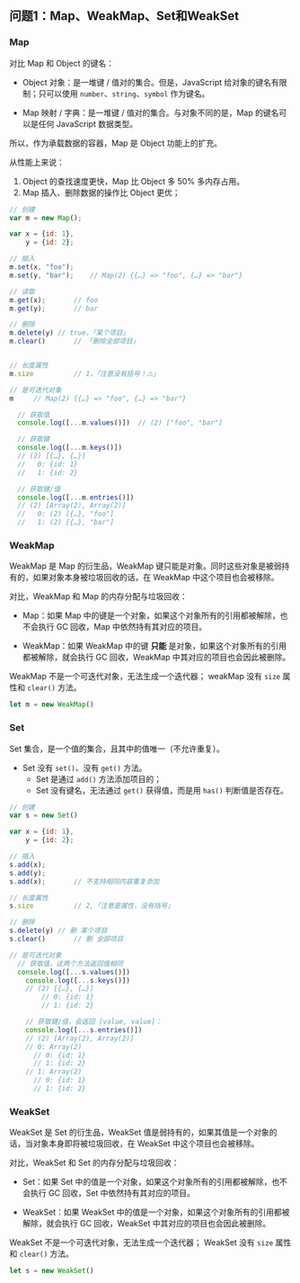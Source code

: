 ## 问题1：Map、WeakMap、Set和WeakSet

### Map

对比 Map 和 Object 的键名：

-   Object 对象：是一堆键 / 值对的集合。但是，JavaScript 给对象的键名有限制；只可以使用 `number`、`string`、`symbol` 作为键名。

-   Map 映射 / 字典：是一堆键 / 值对的集合。与对象不同的是，Map 的键名可以是任何 JavaScript 数据类型。

所以，作为承载数据的容器，Map 是 Object 功能上的扩充。

从性能上来说：

1.   Object 的查找速度更快，Map 比 Object 多 50% 多内存占用。
2.   Map 插入、删除数据的操作比 Object 更优；

```js
// 创建
var m = new Map();

var x = {id: 1},
    y = {id: 2};

// 插入
m.set(x, "foo");
m.set(y, "bar");	// Map(2) {{…} => "foo", {…} => "bar"}

// 读取
m.get(x);		// foo
m.get(y);		// bar

// 删除
m.delete(y)	// true，「某个项目」
m.clear()		// 「删除全部项目」


// 长度属性
m.size			// 1，「注意没有括号！⚠️」

// 是可迭代对象
m	  // Map(2) {{…} => "foo", {…} => "bar"}

  // 获取值
  console.log([...m.values()])	// (2) ["foo", "bar"]

  // 获取键
  console.log([...m.keys()])
  // (2) [{…}, {…}]
  //   0: {id: 1}
  //   1: {id: 2}

  // 获取键/值
  console.log([...m.entries()])
  // (2) [Array(2), Array(2)]
  //   0: (2) [{…}, "foo"]
  //   1: (2) [{…}, "bar"]
```



### WeakMap

WeakMap 是 Map 的衍生品，WeakMap 键只能是对象。同时这些对象是被弱持有的，如果对象本身被垃圾回收的话，在 WeakMap 中这个项目也会被移除。

对比，WeakMap 和 Map 的内存分配与垃圾回收：

-   Map：如果 Map 中的键是一个对象，如果这个对象所有的引用都被解除，也不会执行 GC 回收，Map 中依然持有其对应的项目。

-   WeakMap：如果 WeakMap 中的键 **只能** 是对象，如果这个对象所有的引用都被解除，就会执行 GC 回收，WeakMap 中其对应的项目也会因此被删除。

 

WeakMap 不是一个可迭代对象，无法生成一个迭代器；
weakMap 没有 `size` 属性和 `clear()` 方法。

```js
let m = new WeakMap()
```





### Set

Set 集合，是一个值的集合，且其中的值唯一（不允许重复）。

-   Set 没有 `set()`、没有 `get()` 方法。
    -   Set 是通过 `add()` 方法添加项目的；
    -   Set 没有键名，无法通过 `get()` 获得值，而是用 `has()` 判断值是否存在。

```js
// 创建
var s = new Set()

var x = {id: 1},
    y = {id: 2};

// 插入
s.add(x);
s.add(y);
s.add(x);		// 不支持相同内容重复添加

// 长度属性
s.size 			// 2,「注意是属性，没有括号」

// 删除
s.delete(y) // 删 某个项目
s.clear()		// 删 全部项目

// 是可迭代对象
  // 获取值，这两个方法返回值相同
  console.log([...s.values()])
	console.log([...s.keys()])
	// (2) [{…}, {…}]
		// 0: {id: 1}
		// 1: {id: 2}

	// 获取键/值，会返回 [value, value]：
	console.log([...s.entries()])
	// (2) [Array(2), Array(2)]
    // 0: Array(2)
      // 0: {id: 1}
      // 1: {id: 2}
    // 1: Array(2)
      // 0: {id: 1}
      // 1: {id: 2}
```



### WeakSet

WeakSet 是 Set 的衍生品，WeakSet 值是弱持有的，如果其值是一个对象的话，当对象本身即将被垃圾回收，在 WeakSet 中这个项目也会被移除。

对比，WeakSet 和 Set 的内存分配与垃圾回收：

-   Set：如果 Set 中的值是一个对象，如果这个对象所有的引用都被解除，也不会执行 GC 回收，Set 中依然持有其对应的项目。

-   WeakSet：如果 WeakSet 中的值是一个对象，如果这个对象所有的引用都被解除，就会执行 GC 回收，WeakSet 中其对应的项目也会因此被删除。

 

WeakSet 不是一个可迭代对象，无法生成一个迭代器；
WeakSet 没有 `size` 属性和 `clear()` 方法。

```js
let s = new WeakSet()
```





































